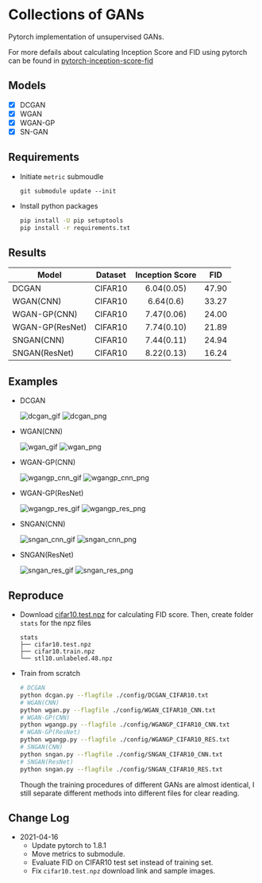 # Collections of GANs

Pytorch implementation of unsupervised GANs.

For more defails about calculating Inception Score and FID using pytorch can be found in [pytorch-inception-score-fid](https://github.com/w86763777/pytorch-inception-score-fid) 

## Models
- [x] DCGAN
- [x] WGAN
- [x] WGAN-GP
- [x] SN-GAN 

## Requirements
- Initiate `metric` submoudle
    ```
    git submodule update --init
    ```
- Install python packages
    ```bash
    pip install -U pip setuptools
    pip install -r requirements.txt
    ```

## Results

|Model          |Dataset|Inception Score|FID  |
|--------------|:-----:|:--------------:|:---:|
|DCGAN          |CIFAR10|6.04(0.05)     |47.90|
|WGAN(CNN)      |CIFAR10|6.64(0.6)      |33.27|
|WGAN-GP(CNN)   |CIFAR10|7.47(0.06)     |24.00|
|WGAN-GP(ResNet)|CIFAR10|7.74(0.10)     |21.89|
|SNGAN(CNN)     |CIFAR10|7.44(0.11)     |24.94|
|SNGAN(ResNet)  |CIFAR10|8.22(0.13)     |16.24|

## Examples
- DCGAN

    ![dcgan_gif](https://drive.google.com/uc?export=view&id=1KSBk0Va_4bJXgM7TruZgfHly9If_74-n) ![dcgan_png](https://drive.google.com/uc?export=view&id=1GGa6xd28dHds5lJTRCqnJks-ie_3luH8)

- WGAN(CNN)

    ![wgan_gif](https://drive.google.com/uc?export=view&id=1Yrq-peVwSTUQmK_CF0dcf86mXYp2Qd4D) ![wgan_png](https://drive.google.com/uc?export=view&id=1vER25JI0U9awv25x1Muz5-b7sY-Wyi7d)

- WGAN-GP(CNN)

    ![wgangp_cnn_gif](https://drive.google.com/uc?export=view&id=1wUqaKPo4BhCcByHyTEuNhDeb2CfUJB6f) ![wgangp_cnn_png](https://drive.google.com/uc?export=view&id=1w-9N5c7s-f7Ocb6DGVtLloOe5Xkl4CRd)

- WGAN-GP(ResNet)

    ![wgangp_res_gif](https://drive.google.com/uc?export=view&id=16gadJh0K4ZWelmTqIjkPLlk2P423EpCR) ![wgangp_res_png](https://drive.google.com/uc?export=view&id=1ZRYJo7rtbN99hK71OT2dvj94uxzGG063)

- SNGAN(CNN)

    ![sngan_cnn_gif](https://drive.google.com/uc?export=view&id=1zWtmiwsYJqSqxY7LISBzaBfZHrzbbhXi) ![sngan_cnn_png](https://drive.google.com/uc?export=view&id=1Uq387vzBWptqDWk1c5s1jRYxcuN-IzGZ)

- SNGAN(ResNet)

    ![sngan_res_gif](https://drive.google.com/uc?export=view&id=1et3V7NbLEqH6aOWzkOQceNcnfY3WBOGz) ![sngan_res_png](https://drive.google.com/uc?export=view&id=1neYWCexP8kY2eixMpztNL50TKFLXZcBL)

## Reproduce
- Download [cifar10.test.npz](https://drive.google.com/drive/folders/1UBdzl6GtNMwNQ5U-4ESlIer43tNjiGJC?usp=sharing) for calculating FID score. Then, create folder `stats` for the npz files
    ```
    stats
    ├── cifar10.test.npz
    ├── cifar10.train.npz
    └── stl10.unlabeled.48.npz
    ```

- Train from scratch
    ```bash
    # DCGAN
    python dcgan.py --flagfile ./config/DCGAN_CIFAR10.txt
    # WGAN(CNN)
    python wgan.py --flagfile ./config/WGAN_CIFAR10_CNN.txt
    # WGAN-GP(CNN)
    python wgangp.py --flagfile ./config/WGANGP_CIFAR10_CNN.txt
    # WGAN-GP(ResNet)
    python wgangp.py --flagfile ./config/WGANGP_CIFAR10_RES.txt
    # SNGAN(CNN)
    python sngan.py --flagfile ./config/SNGAN_CIFAR10_CNN.txt
    # SNGAN(ResNet)
    python sngan.py --flagfile ./config/SNGAN_CIFAR10_RES.txt
    ```
    Though the training procedures of different GANs are almost identical, I still separate different methods into different files for clear reading.

## Change Log
- 2021-04-16
    - Update pytorch to 1.8.1
    - Move metrics to submodule.
    - Evaluate FID on CIFAR10 test set instead of training set.
    - Fix `cifar10.test.npz` download link and sample images.